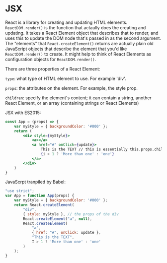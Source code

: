 # JSX

React is a library for creating and updating HTML elements. `ReactDOM.render()` is the function that actaully does the creating and updating. It takes a React Element object that describes that to render, and uses this to update the DOM node that's passed in as the second argument.
The "elements" that `React.createElement()` returns are actually plain old JavaScript objects that describe the element that you'd like `ReactDOM.render()` to create. It might help to think of React Elements as configuration objects for `ReactDOM.render()`.


There are three properties of a React Element:

`type`: what type of HTML element to use. For example 'div'.

`props`: the attributes on the element. For example, the style prop.

`children`: specify the element's content; it can contain a string, another React Element, or an array (containing strings or React Elements)

JSX with ES2015:
```jsx
const App = (props) => {
    var myStyle = { backgroundColor: '#000' };
    return (
        <div style={myStyle}>
            <a></a>
            <a href="#" onClick={update}>
                This is the TEXT // this is essentially this.props.children
                {i > 1 ? 'More than one' : 'one'}
            </a>
        </div>
    )
}
```

JavaScrpt tranpiled by Babel:
```javascript
"use strict";
var App = function App(props) {
    var myStyle = { backgroundColor: '#000' };
    return React.createElement(
        "div",
        { style: myStyle }, // the props of the div
        React.createElement("a", null),
        React.createElement(
            "a", 
            { href: "#", onClick: update },
            "This is the TEXT",
            I > 1 ? 'More than one' : 'one'
        )
    );
}
```
